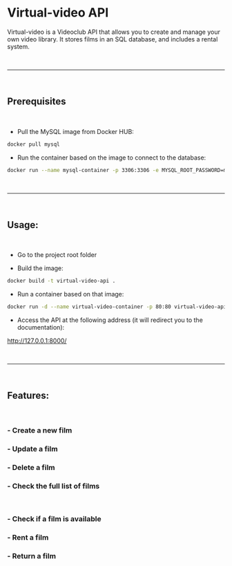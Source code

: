 # Virtual-video API

Virtual-video is a Videoclub API that allows you to create and manage your own video library. It stores films in an SQL database, and includes a rental system.

<br>
<hr>
<br>

## Prerequisites
<br>

- Pull the MySQL image from Docker HUB:

```bash
docker pull mysql
```

- Run the container based on the image to connect to the database:

```bash
docker run --name mysql-container -p 3306:3306 -e MYSQL_ROOT_PASSWORD=mysql24601 -e MYSQL_DATABASE=filmsdb -d mysql
```

<br>
<hr>
<br>

## Usage:
<br>

- Go to the project root folder

- Build the image:

```bash
docker build -t virtual-video-api .
```

- Run a container based on that image:
    
```bash
docker run -d --name virtual-video-container -p 80:80 virtual-video-api
```

- Access the API at the following address (it will redirect you to the documentation):

http://127.0.0.1:8000/

<br>
<hr>
<br>

## Features:

<br>

### - Create a new film
### - Update a film
### - Delete a film
### - Check the full list of films
<br>

### - Check if a film is available
### - Rent a film
### - Return a film
